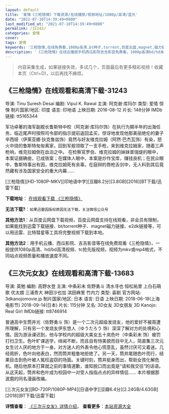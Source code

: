 ```yaml
---
layout: default
title: '爱情《三枪隐情》下载资源/在线播放/视频地址/1080p/高清/蓝光'
date: "2021-07-10T14:39:49+0800"
last_modified_at: "2021-07-10T14:39:49+0800"
permalink: /31243/
categories: 爱情
cover:
tags: 爱情
keywords: '三枪隐情,在线免费看,1080p高清,bt种子,torrent,百度云盘,magnet,磁力链,迅雷下载资源'
description: '《三枪隐情》在线云播放手机西瓜影院吉吉影音免费看，1080p高清bd/hd未删减完整版和tc抢先枪版，mkv/mp4格式，附带bt/torrent种子、magnet/磁力链、百度云盘、网盘资源迅雷下载链接'
---
```


>内容采集生成，如果链接失效，多试几个，页面最后有更多精彩视频！收藏本页（Ctrl+D)，以后再找不麻烦。


## 《三枪隐情》在线观看和高清下载-31243

导演: Tinu Suresh Desai 编剧: Vipul K. Rawal 主演: 阿克谢·库玛尔 类型: 爱情 惊悚 制片国家/地区: 印度 语言: 印地语 上映日期: 2016-08-12 片长: 148分钟 IMDb链接: tt5165344

军功卓著的海军副舰长鲁斯特中校（阿克谢·库玛尔饰）在执行为期半年的出海任务，临近尾声时按照司令部的指示提前返回孟买，惊讶地发现他那美丽绝伦的妻子辛西娅（伊莱亚娜·狄克鲁兹饰）竟然与好友维克拉姆（阿然·巴杰瓦饰）有染，怒火中烧的鲁斯特匆匆离家，回到军舰领取了一支手枪，来到维克拉姆家，随着三声枪响，维克拉姆倒在血泊之中。 在检察官罗伯、维克拉姆的妹妹普瑞缇的眼中，本案证据确凿，已成铁案；在媒体人眼中，本案是炒作宝库，赚钱良机；在民众眼中，鲁斯特事出有因，维克拉姆死有余辜。在庭辩的唇枪舌剑中，无人料到其后竟然藏有涉及国家安全的重大内幕……


[三枪隐情][HD-1080P-MKV][印地语中字][豆瓣8.2分][3.8GB][2016][BT下载/迅雷下载]

**下载地址**： [在线观看下载 《三枪隐情》](https://www.btdx8.com/torrent/rustom_2016.html) 


**无法下载?**：`如果迅雷因版权原因无法下载，关注微信公众号 `

**其他方法1**：从百度云网盘下载视频，百度云网盘支持在线观看，非会员有限制，如果能找到迅雷下载链接、bt/torrent种子、magnet磁力链接、e2dk链接等，可以用迅雷、比特彗星等工具将完整视频下载到本地。

**其他方法2**：用手机云播、西瓜影院、吉吉影音等在线免费观看《三枪隐情》，一般提供1080p高清、hd/bd高清视频、tc抢先版视频，视频为mkv或mp4格式，不同站点视频质量和播放速度不同。


## 《三次元女友》在线观看和高清下载-13683

导演: 英勉 编剧: 高野水登 主演: 中条彩未 佐野勇斗 清水寻也 恒松祐里 上白石萌歌 优太朗 三浦贵大 神田沙也加 滨田麻里 竹内力 类型: 喜剧 官方网站: 3dkanojomovie.jp 制片国家/地区: 日本 语言: 日语 上映日期: 2018-06-18(上海电影节) 2018-09-14(日本) 片长: 115分钟 又名: 3D女友 3D女朋友 3D Kanojo: Real Girl IMDb链接: tt8746914

普通高中生筒井光（佐野勇斗 饰）是一个二次元超级发烧友，他的爱好不被周遭所理解，只有另一个发烧友伊东悠人（ゆうたろう 饰）深深了解对方的处境和心情。因为游泳课迟到，他与学校内的超级大美女五十岚色叶（中条彩未 饰）被罚打扫卫生。色叶旷课逃学，绯闻不断，而且自有恃美貌而目中无人，简直集三次元女生讨人厌的地方于一身。对方迷人的外表令他心慌意乱，虽然讨厌可又着迷。几经周折，色叶向他表白，然而筒井粗鲁地拒绝了。另一天，筒井尾随色叶而行，结果目击到色叶被人冤枉盗窃的场面。关键时刻，筒井挺身而出，帮助女孩化解危机。随后他原本打算就之前的事情道歉，谁知脱口而出竟是“请和我交往”的话语。从这天起，筒井和色叶成为校园中一对受人指指点点的异样情侣…… 本片根据那波麿的同名漫画改编。


[三次元女友][BD-720P/1080P-MP4][日语中字][豆瓣6.4分][2.24GB/4.63GB][2018][BT下载/迅雷下载]

**详情查看**： [《三次元女友》详情介绍](/movie/13683/)， **查看更多**：[本站资源大全](/movie/t/all/)

